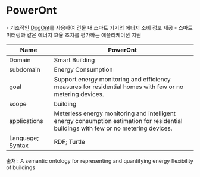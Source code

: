 # PowerOnt

&#45; 기초적인 [DogOnt](DogOnt.md)를 사용하여 건물 내 스마트 기기의 에너지 소비 정보 제공
&#45; 스마트 미터링과 같은 에너지 효율 조치를 평가하는 애플리케이션 지원

| Name             | PowerOnt                                                                                                 |
| ---------------- | -------------------------------------------------------------------------------------------------------- |
| Domain           | Smart Building                                                                                           |
| subdomain        | Energy Consumption                                                                                       |
| goal             | Support energy monitoring and efficiency measures for residential homes with few or no metering devices. |
| scope            | building                                                                                                 |
| applications     | Meterless energy monitoring and intelligent energy consumption estimation for residential buildings with few or no metering devices.                                                                                                         |
| Language; Syntax | RDF; Turtle                                                                                                         |

출처 :  A semantic ontology for representing and quantifying energy flexibility of buildings

